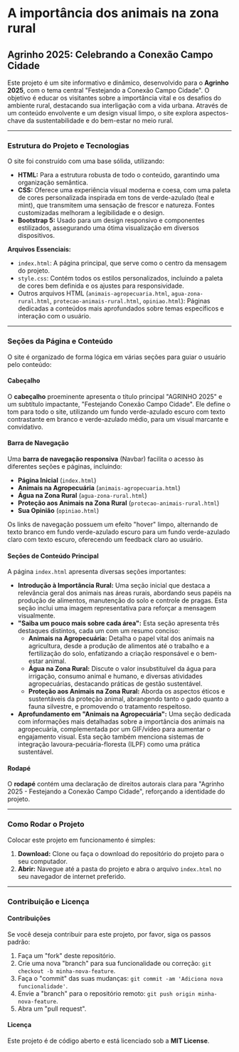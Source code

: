 # A importância dos animais na zona rural
## Agrinho 2025: Celebrando a Conexão Campo Cidade

Este projeto é um site informativo e dinâmico, desenvolvido para o **Agrinho 2025**, com o tema central "Festejando a Conexão Campo Cidade". O objetivo é educar os visitantes sobre a importância vital e os desafios do ambiente rural, destacando sua interligação com a vida urbana. Através de um conteúdo envolvente e um design visual limpo, o site explora aspectos-chave da sustentabilidade e do bem-estar no meio rural.

---

### Estrutura do Projeto e Tecnologias

O site foi construído com uma base sólida, utilizando:

* **HTML:** Para a estrutura robusta de todo o conteúdo, garantindo uma organização semântica.
* **CSS:** Oferece uma experiência visual moderna e coesa, com uma paleta de cores personalizada inspirada em tons de verde-azulado (teal e mint), que transmitem uma sensação de frescor e natureza. Fontes customizadas melhoram a legibilidade e o design.
* **Bootstrap 5:** Usado para um design responsivo e componentes estilizados, assegurando uma ótima visualização em diversos dispositivos.

**Arquivos Essenciais:**

* `index.html`: A página principal, que serve como o centro da mensagem do projeto.
* `style.css`: Contém todos os estilos personalizados, incluindo a paleta de cores bem definida e os ajustes para responsividade.
* Outros arquivos HTML (`animais-agropecuaria.html`, `agua-zona-rural.html`, `protecao-animais-rural.html`, `opiniao.html`): Páginas dedicadas a conteúdos mais aprofundados sobre temas específicos e interação com o usuário.

---

### Seções da Página e Conteúdo

O site é organizado de forma lógica em várias seções para guiar o usuário pelo conteúdo:

#### Cabeçalho
O **cabeçalho** proeminente apresenta o título principal "AGRINHO 2025" e um subtítulo impactante, "Festejando Conexão Campo Cidade". Ele define o tom para todo o site, utilizando um fundo verde-azulado escuro com texto contrastante em branco e verde-azulado médio, para um visual marcante e convidativo.

#### Barra de Navegação
Uma **barra de navegação responsiva** (Navbar) facilita o acesso às diferentes seções e páginas, incluindo:
* **Página Inicial** (`index.html`)
* **Animais na Agropecuária** (`animais-agropecuaria.html`)
* **Água na Zona Rural** (`agua-zona-rural.html`)
* **Proteção aos Animais na Zona Rural** (`protecao-animais-rural.html`)
* **Sua Opinião** (`opiniao.html`)

Os links de navegação possuem um efeito "hover" limpo, alternando de texto branco em fundo verde-azulado escuro para um fundo verde-azulado claro com texto escuro, oferecendo um feedback claro ao usuário.

#### Seções de Conteúdo Principal
A página `index.html` apresenta diversas seções importantes:

* **Introdução à Importância Rural:** Uma seção inicial que destaca a relevância geral dos animais nas áreas rurais, abordando seus papéis na produção de alimentos, manutenção do solo e controle de pragas. Esta seção inclui uma imagem representativa para reforçar a mensagem visualmente.
* **"Saiba um pouco mais sobre cada área":** Esta seção apresenta três destaques distintos, cada um com um resumo conciso:
    * **Animais na Agropecuária:** Detalha o papel vital dos animais na agricultura, desde a produção de alimentos até o trabalho e a fertilização do solo, enfatizando a criação responsável e o bem-estar animal.
    * **Água na Zona Rural:** Discute o valor insubstituível da água para irrigação, consumo animal e humano, e diversas atividades agropecuárias, destacando práticas de gestão sustentável.
    * **Proteção aos Animais na Zona Rural:** Aborda os aspectos éticos e sustentáveis da proteção animal, abrangendo tanto o gado quanto a fauna silvestre, e promovendo o tratamento respeitoso.
* **Aprofundamento em "Animais na Agropecuária":** Uma seção dedicada com informações mais detalhadas sobre a importância dos animais na agropecuária, complementada por um GIF/vídeo para aumentar o engajamento visual. Esta seção também menciona sistemas de integração lavoura-pecuária-floresta (ILPF) como uma prática sustentável.

#### Rodapé
O **rodapé** contém uma declaração de direitos autorais clara para "Agrinho 2025 - Festejando a Conexão Campo Cidade", reforçando a identidade do projeto.

---

### Como Rodar o Projeto

Colocar este projeto em funcionamento é simples:

1.  **Download:** Clone ou faça o download do repositório do projeto para o seu computador.
2.  **Abrir:** Navegue até a pasta do projeto e abra o arquivo `index.html` no seu navegador de internet preferido.

---

### Contribuição e Licença

#### Contribuições
Se você deseja contribuir para este projeto, por favor, siga os passos padrão:

1.  Faça um "fork" deste repositório.
2.  Crie uma nova "branch" para sua funcionalidade ou correção: `git checkout -b minha-nova-feature`.
3.  Faça o "commit" das suas mudanças: `git commit -am 'Adiciona nova funcionalidade'`.
4.  Envie a "branch" para o repositório remoto: `git push origin minha-nova-feature`.
5.  Abra um "pull request".

#### Licença
Este projeto é de código aberto e está licenciado sob a **MIT License**.
